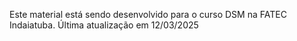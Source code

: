 Este material está sendo desenvolvido para o curso DSM na FATEC Indaiatuba.
Última atualização em 12/03/2025

